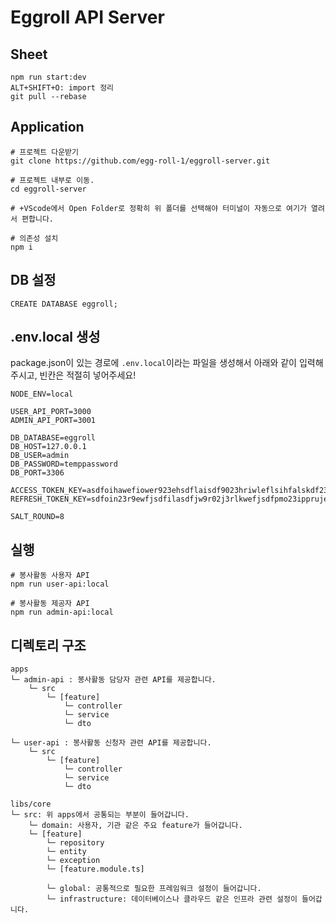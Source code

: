 # Eggroll API Server

## Sheet

```
npm run start:dev
ALT+SHIFT+O: import 정리
git pull --rebase
```

## Application

```
# 프로젝트 다운받기
git clone https://github.com/egg-roll-1/eggroll-server.git

# 프로젝트 내부로 이동.
cd eggroll-server

# +VScode에서 Open Folder로 정확히 위 폴더를 선택해야 터미널이 자동으로 여기가 열려서 편합니다.

# 의존성 설치
npm i
```

## DB 설정

```
CREATE DATABASE eggroll;
```

## .env.local 생성

package.json이 있는 경로에 `.env.local`이라는 파일을 생성해서 아래와 같이 입력해주시고, 빈칸은 적절히 넣어주세요!

```
NODE_ENV=local

USER_API_PORT=3000
ADMIN_API_PORT=3001

DB_DATABASE=eggroll
DB_HOST=127.0.0.1
DB_USER=admin
DB_PASSWORD=temppassword
DB_PORT=3306

ACCESS_TOKEN_KEY=asdfoihawefiower923ehsdflaisdf9023hriwleflsihfalskdf2390rhfsodfsdfsdf
REFRESH_TOKEN_KEY=sdfoin23r9ewfjsdfilasdfjw9r02j3rlkwefjsdfpmo23ippruje9w0fjsdilfjsdf

SALT_ROUND=8
```

## 실행

```
# 봉사활동 사용자 API
npm run user-api:local

# 봉사활동 제공자 API
npm run admin-api:local
```

## 디렉토리 구조

```
apps
└─ admin-api : 봉사활동 담당자 관련 API를 제공합니다.
    └─ src
        └─ [feature]
            └─ controller
            └─ service
            └─ dto

└─ user-api : 봉사활동 신청자 관련 API를 제공합니다.
    └─ src
        └─ [feature]
            └─ controller
            └─ service
            └─ dto

libs/core
└─ src: 위 apps에서 공통되는 부분이 들어갑니다.
    └─ domain: 사용자, 기관 같은 주요 feature가 들어갑니다.
    └─ [feature]
        └─ repository
        └─ entity
        └─ exception
        └─ [feature.module.ts]

        └─ global: 공통적으로 필요한 프레임워크 설정이 들어갑니다.
        └─ infrastructure: 데이터베이스나 클라우드 같은 인프라 관련 설정이 들어갑니다.
```
